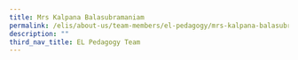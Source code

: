 ```yaml
---
title: Mrs Kalpana Balasubramaniam
permalink: /elis/about-us/team-members/el-pedagogy/mrs-kalpana-balasubramaniam/
description: ""
third_nav_title: EL Pedagogy Team
---
```

